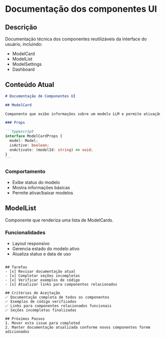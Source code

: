 # Documentação dos componentes UI

## Descrição

Documentação técnica dos componentes reutilizáveis da interface do usuário, incluindo:

- ModelCard
- ModelList
- ModelSettings
- Dashboard

## Conteúdo Atual

````markdown
# Documentação de Componentes UI

## ModelCard

Componente que exibe informações sobre um modelo LLM e permite ativação/download.

### Props

```typescript
interface ModelCardProps {
  model: Model;
  isActive: boolean;
  onActivate: (modelId: string) => void;
}
```
````

### Comportamento

- Exibe status do modelo
- Mostra informações básicas
- Permite ativar/baixar modelos

## ModelList

Componente que renderiza uma lista de ModelCards.

### Funcionalidades

- Layout responsivo
- Gerencia estado do modelo ativo
- Atualiza status e data de uso

```

## Tarefas
- [x] Revisar documentação atual
- [x] Completar seções incompletas
- [x] Verificar exemplos de código
- [x] Atualizar links para componentes relacionados

## Critérios de Aceitação
✅ Documentação completa de todos os componentes
✅ Exemplos de código verificados
✅ Links para componentes relacionados funcionais
✅ Seções incompletas finalizadas

## Próximos Passos
1. Mover esta issue para completed
2. Manter documentação atualizada conforme novos componentes forem adicionados
```
